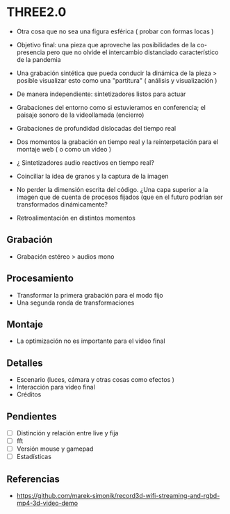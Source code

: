 
# THREE2.0

- Otra cosa que no sea una figura esférica ( probar con formas locas ) 

- Objetivo final: una pieza que aproveche las posibilidades de la co-presencia pero que no olvide el intercambio distanciado característico de la pandemia
- Una grabación sintética que pueda conducir la dinámica de la pieza > posible visualizar esto como una "partitura" ( análisis y visualización ) 
- De manera independiente: sintetizadores listos para actuar
- Grabaciones del entorno como si estuvieramos en conferencia; el paisaje sonoro de la videollamada (encierro)
- Grabaciones de profundidad dislocadas del tiempo real
- Dos momentos la grabación en tiempo real y la reinterpetación para el montaje web ( o como un video )
- ¿ Sintetizadores audio reactivos en tiempo real?
- Coinciliar la idea de granos y la captura de la imagen
- No perder la dimensión escrita del código. ¿Una capa superior a la imagen que de cuenta de procesos fijados (que en el futuro podrían ser transformados dinámicamente? 
- Retroalimentación en distintos momentos 

## Grabación

- Grabación estéreo > audios mono 

## Procesamiento

- Transformar la primera grabación para el modo fijo
- Una segunda ronda de transformaciones 

## Montaje

- La optimización no es importante para el video final

## Detalles

- Escenario (luces, cámara y otras cosas como efectos )
- Interacción para video final
- Créditos

## Pendientes

- [ ] Distinción y relación entre live y fija
- [ ] fft
- [ ] Versión mouse y gamepad
- [ ] Estadísticas 

## Referencias

- https://github.com/marek-simonik/record3d-wifi-streaming-and-rgbd-mp4-3d-video-demo
